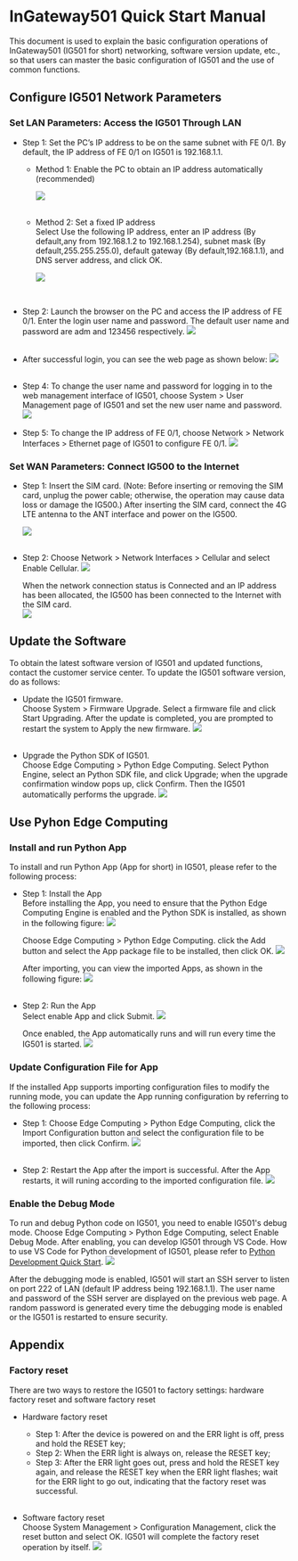 # InGateway501 Quick Start Manual
This document is used to explain the basic configuration operations of InGateway501 (IG501 for short) networking, software version update, etc., so that users can master the basic configuration of IG501 and the use of common functions.

## Configure IG501 Network Parameters
### Set LAN Parameters: Access the IG501 Through LAN
- Step 1: Set the PC’s IP address to be on the same subnet with FE 0/1. By default, the IP address of FE 0/1 on IG501 is 192.168.1.1. 
  - Method 1: Enable the PC to obtain an IP address automatically (recommended)  

     ![](images/2020-01-02-09-55-52.png) <br/>
 &nbsp;


  - Method 2: Set a fixed IP address  <br/>
     Select Use the following IP address, enter an IP address (By default,any from 192.168.1.2 to 192.168.1.254), subnet mask (By default,255.255.255.0), default gateway (By default,192.168.1.1), and DNS server address, and click OK.   

    ![](images/2020-01-21-15-57-32.png)  
<br/>

- Step 2: Launch the browser on the PC and access the IP address of FE 0/1. Enter the login user name and password. The default user name and password are adm and 123456 respectively.
![](images/2020-02-14-16-28-07.png)   
 &nbsp;

- After successful login, you can see the web page as shown below: 
![](images/2020-02-14-10-03-48.png)  
 &nbsp;

- Step 4: To change the user name and password for logging in to the web management interface of IG501, choose System > User Management page of IG501 and set the new user name and password. 
![](images/2020-01-21-10-37-54.png)
&nbsp;

- Step 5: To change the IP address of FE 0/1, choose Network > Network Interfaces > Ethernet page of IG501 to configure FE 0/1.
![](images/2020-01-21-10-42-52.png)  

### Set WAN Parameters: Connect IG500 to the Internet
- Step 1: Insert the SIM card. (Note: Before inserting or removing the SIM card, unplug the power cable; otherwise, the operation may cause data loss or damage the IG500.) After inserting the SIM card, connect the 4G LTE antenna to the ANT interface and power on the IG500.

  ![](images/2020-01-02-10-10-25.png) <br/>
 &nbsp;

- Step 2: Choose Network > Network Interfaces > Cellular and select Enable Cellular.
![](images/2020-02-13-14-36-40.png)
&nbsp;

  When the network connection status is Connected and an IP address has been allocated, the IG500 has been connected to the Internet with the SIM card.  
![](images/2020-02-14-10-21-15.png)

## Update the Software
To obtain the latest software version of IG501 and updated functions, contact the customer service center. To update the IG501 software version, do as follows:
- Update the IG501 firmware.  <br/>
  Choose System > Firmware Upgrade. Select a firmware file and click Start Upgrading. After the update is completed, you are prompted to restart the system to Apply the new firmware.
![](images/2020-01-21-14-20-39.png)  <br/>
&nbsp;
   
- Upgrade the Python SDK of IG501.  <br/>
Choose Edge Computing > Python Edge Computing. Select Python Engine, select an Python SDK file, and click Upgrade; when the upgrade confirmation window pops up, click Confirm. Then the IG501 automatically performs the upgrade.
![](images/2020-02-12-14-09-43.png)  

## Use Pyhon Edge Computing
### Install and run Python App
To install and run Python App (App for short) in IG501,  please refer to the following process:
- Step 1: Install the App <br/>
  Before installing the App, you need to ensure that the Python Edge Computing Engine is enabled and the Python SDK is installed, as shown in the following figure:
  ![](images/2020-02-12-14-41-48.png)  <br/>

  Choose Edge Computing > Python Edge Computing. click the Add button and select the App package file to be installed, then click OK.
  ![](images/2020-02-12-14-51-36.png)  <br/>

  After importing, you can view the imported Apps, as shown in the following figure:
  ![](images/2020-02-12-14-53-53.png)  <br/>
&nbsp;
   
- Step 2: Run the App  <br/>
  Select enable App and click Submit.
  ![](images/2020-02-12-14-56-05.png)  <br/>

  Once enabled, the App automatically runs and will run every time the IG501 is started.
  ![](images/2020-02-12-15-00-59.png)

### Update Configuration File for App
If the installed App supports importing configuration files to modify the running mode, you can update the App running configuration by referring to the following process:
- Step 1: Choose Edge Computing > Python Edge Computing, click the Import Configuration button and select the configuration file to be imported, then click Confirm.
  ![](images/2020-02-12-15-01-54.png)  <br/>
&nbsp;
   
- Step 2: Restart the App after the import is successful. After the App restarts, it will runing according to the imported configuration file.
  ![](images/2020-02-12-15-02-29.png)

### Enable the Debug Mode
To run and debug Python code on IG501, you need to enable IG501's debug mode.  Choose Edge Computing > Python Edge Computing, select Enable Debug Mode. After enabling, you can develop IG501 through VS Code. How to use VS Code for Python development of IG501, please refer to [Python Development Quick Start](https://ingateway-development-docs-en.readthedocs.io/en/latest/QuickStart.html).
![](images/2020-02-12-15-04-41.png)  

After the debugging mode is enabled, IG501 will start an SSH server to listen on port 222 of LAN (default IP address being 192.168.1.1). The user name and password of the SSH server are displayed on the previous web page. A random password is generated every time the debugging mode is enabled or the IG501 is restarted to ensure security.

## Appendix
### Factory reset
There are two ways to restore the IG501 to factory settings: hardware factory reset and software factory reset
- Hardware factory reset
  - Step 1: After the device is powered on and the ERR light is off, press and hold the RESET key;
  - Step 2: When the ERR light is always on, release the RESET key;
  - Step 3: After the ERR light goes out, press and hold the RESET key again, and release the RESET key when the ERR light flashes; wait for the ERR light to go out, indicating that the factory reset was successful.  <br/>
&nbsp;
   
- Software factory reset  
  Choose System Management > Configuration Management, click the reset button and select OK. IG501 will complete the factory reset operation by itself.
  ![](images/2020-02-14-20-42-48.png)